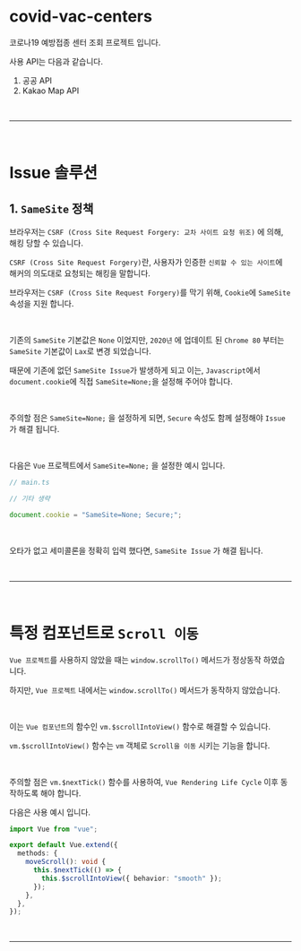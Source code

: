 # covid-vac-centers

코로나19 예방접종 센터 조회 프로젝트 입니다.

사용 API는 다음과 같습니다.

1. 공공 API
2. Kakao Map API



<br/><hr/><br/>



# Issue 솔루션

## 1. ``SameSite`` 정책

브라우저는 ``CSRF (Cross Site Request Forgery: 교차 사이트 요청 위조)`` 에 의해, 해킹 당할 수 있습니다.

``CSRF (Cross Site Request Forgery)``란, 사용자가 인증한 ``신뢰할 수 있는 사이트``에 해커의 의도대로 요청되는 해킹을 말합니다.

브라우저는 ``CSRF (Cross Site Request Forgery)``를 막기 위해, ``Cookie``에 ``SameSite`` 속성을 지원 합니다.

<br/>

기존의 ``SameSite`` 기본값은 ``None`` 이었지만, ``2020년`` 에 업데이트 된 ``Chrome 80`` 부터는 ``SameSite`` 기본값이 ``Lax``로 변경 되었습니다.

때문에 기존에 없던 ``SameSite Issue``가 발생하게 되고 이는, ``Javascript``에서 ``document.cookie``에 직접 ``SameSite=None;``을 설정해 주어야 합니다.

<br/>

주의할 점은 ``SameSite=None;`` 을 설정하게 되면, ``Secure`` 속성도 함께 설정해야 ``Issue``가 해결 됩니다.

<br/>

다음은 ``Vue`` 프로젝트에서 ``SameSite=None;`` 을 설정한 예시 입니다.

```typescript
// main.ts

// 기타 생략

document.cookie = "SameSite=None; Secure;";
``` 

<br/>

오타가 없고 세미콜론을 정확히 입력 했다면, ``SameSite Issue`` 가 해결 됩니다.



<br/><hr/><br/>



# 특정 컴포넌트로 ``Scroll 이동``

``Vue 프로젝트``를 사용하지 않았을 때는 ``window.scrollTo()`` 메서드가 정상동작 하였습니다.

하지만, ``Vue 프로젝트`` 내에서는 ``window.scrollTo()`` 메서드가 동작하지 않았습니다.

<br/>

이는 ``Vue 컴포넌트``의 함수인 ``vm.$scrollIntoView()`` 함수로 해결할 수 있습니다.

``vm.$scrollIntoView()`` 함수는 ``vm`` 객체로 ``Scroll을 이동`` 시키는 기능을 합니다.

<br/>

주의할 점은 ``vm.$nextTick()`` 함수를 사용하여, ``Vue Rendering Life Cycle`` 이후 동작하도록 해야 합니다.

다음은 사용 예시 입니다.

```typescript
import Vue from "vue";

export default Vue.extend({
  methods: {
    moveScroll(): void {
      this.$nextTick(() => {
        this.$scrollIntoView({ behavior: "smooth" });
      });
    },
  },
});
```



<br/><hr/><br/>